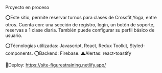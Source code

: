 Proyecto en proceso

⭕Este sitio, permite reservar turnos para clases de Crossfit,Yoga, entre otros.
Cuenta con: una sección de registro, login, un botón de soporte, reservas a 1 clase diaria.
También puede configurar su perfil básico de usuario.

⭕Técnologias utilizadas: Javascript, React, Redux Toolkit, Styled-components.
⭕Backend: Firebase.
⚠️Alertas: react-toastify

🚀Deploy: https://site-figurestraining.netlify.app/
